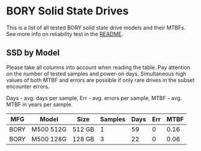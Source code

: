 BORY Solid State Drives
=======================

This is a list of all tested BORY solid state drive models and their MTBFs. See
more info on reliability test in the [README](https://github.com/bsdhw/SMART).

SSD by Model
------------

Please take all columns into account when reading the table. Pay attention on the
number of tested samples and power-on days. Simultaneous high values of both MTBF
and errors are possible if only rare drives in the subset encounter errors.

Days - avg. days per sample,
Err  - avg. errors per sample,
MTBF - avg. MTBF in years per sample.

| MFG       | Model              | Size   | Samples | Days  | Err   | MTBF |
|-----------|--------------------|--------|---------|-------|-------|------|
| BORY      | M500 512G          | 512 GB | 1       | 59    | 0     | 0.16   |
| BORY      | M500 128G          | 128 GB | 3       | 22    | 0     | 0.06   |
